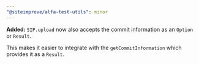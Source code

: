 ```yaml
---
"@siteimprove/alfa-test-utils": minor
---
```


**Added:** `SIP.upload` now also accepts the commit information as an `Option` or `Result`.

This makes it easier to integrate with the `getCommitInformation` which provides it as a `Result`.
